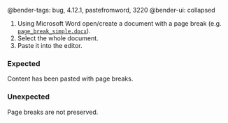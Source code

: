 @bender-tags: bug, 4.12.1, pastefromword, 3220
@bender-ui: collapsed

1. Using Microsoft Word open/create a document with a page break (e.g. [`page_break_simple.docx`](%BASE_PATH%/plugins/pastefromword/manual/_assets/page_break_simple.docx)).
1. Select the whole document.
1. Paste it into the editor.

### Expected

Content has been pasted with page breaks.

### Unexpected

Page breaks are not preserved.
